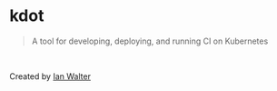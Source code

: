 # kdot
> A tool for developing, deploying, and running CI on Kubernetes


&nbsp;

Created by [Ian Walter](https://ianwalter.dev)

[licenseUrl]: https://github.com/generates/kdot/blob/main/LICENSE

